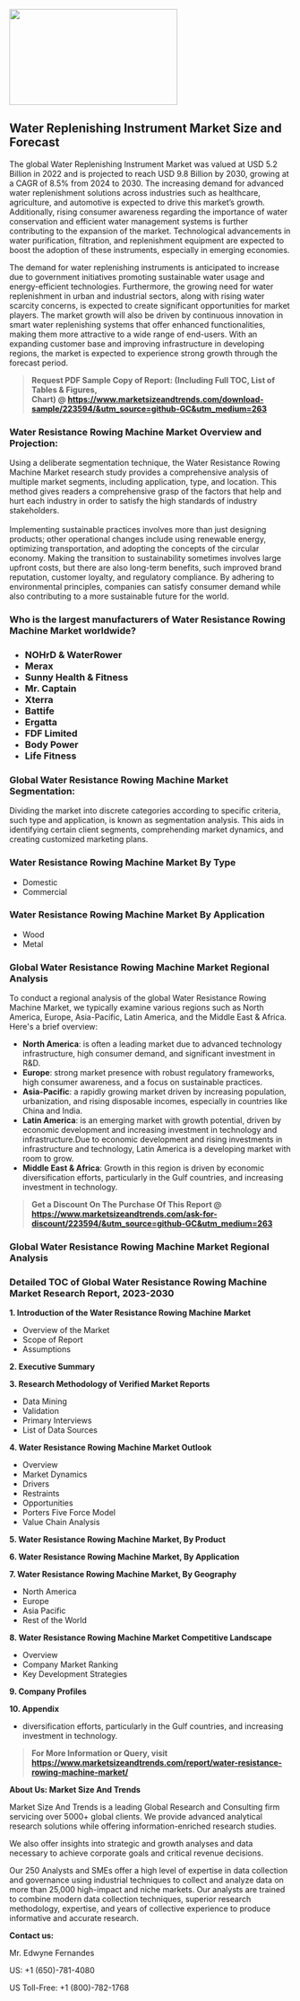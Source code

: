 <p><img class="alignnone size-medium wp-image-20088" src="https://ffe5etoiles.com/wp-content/uploads/2024/12/MST1-300x171.png" alt="" width="300" height="171" /></p><h2>Water Replenishing Instrument Market Size and Forecast</h2><p>The global Water Replenishing Instrument Market was valued at USD 5.2 Billion in 2022 and is projected to reach USD 9.8 Billion by 2030, growing at a CAGR of 8.5% from 2024 to 2030. The increasing demand for advanced water replenishment solutions across industries such as healthcare, agriculture, and automotive is expected to drive this market’s growth. Additionally, rising consumer awareness regarding the importance of water conservation and efficient water management systems is further contributing to the expansion of the market. Technological advancements in water purification, filtration, and replenishment equipment are expected to boost the adoption of these instruments, especially in emerging economies.</p><p>The demand for water replenishing instruments is anticipated to increase due to government initiatives promoting sustainable water usage and energy-efficient technologies. Furthermore, the growing need for water replenishment in urban and industrial sectors, along with rising water scarcity concerns, is expected to create significant opportunities for market players. The market growth will also be driven by continuous innovation in smart water replenishing systems that offer enhanced functionalities, making them more attractive to a wide range of end-users. With an expanding customer base and improving infrastructure in developing regions, the market is expected to experience strong growth through the forecast period.</p></p><blockquote id="" class=""><strong>Request PDF Sample Copy of Report: (Including Full TOC, List of Tables &amp; Figures, Chart)&nbsp;@&nbsp;<strong><a href="https://www.marketsizeandtrends.com/download-sample/223594/&utm_source=github-GC&utm_medium=263" target="_blank">https://www.marketsizeandtrends.com/download-sample/223594/&utm_source=github-GC&utm_medium=263</a></strong></strong></blockquote><h3 id="" class="">Water Resistance Rowing Machine Market&nbsp;Overview and Projection:</h3><p id="" class="">Using a deliberate segmentation technique, the Water Resistance Rowing Machine Market research study provides a comprehensive analysis of multiple market segments, including application, type, and location. This method gives readers a comprehensive grasp of the factors that help and hurt each industry in order to satisfy the high standards of industry stakeholders. <br /> <br />Implementing sustainable practices involves more than just designing products; other operational changes include using renewable energy, optimizing transportation, and adopting the concepts of the circular economy. Making the transition to sustainability sometimes involves large upfront costs, but there are also long-term benefits, such improved brand reputation, customer loyalty, and regulatory compliance. By adhering to environmental principles, companies can satisfy consumer demand while also contributing to a more sustainable future for the world.</p><h3 id="" class="">Who is the largest manufacturers of&nbsp;Water Resistance Rowing Machine Market worldwide?</h3><h3 class=""><p><ul><li>NOHrD & WaterRower </li><li> Merax </li><li> Sunny Health & Fitness </li><li> Mr. Captain </li><li> Xterra </li><li> Battife </li><li> Ergatta </li><li> FDF Limited </li><li> Body Power </li><li> Life Fitness</li></ul></p></h3><h3 id="" class="">Global&nbsp;Water Resistance Rowing Machine Market Segmentation:</h3><p id="" class="">Dividing the market into discrete categories according to specific criteria, such type and application, is known as segmentation analysis. This aids in identifying certain client segments, comprehending market dynamics, and creating customized marketing plans.</p><h3 id="" class="">Water Resistance Rowing Machine Market&nbsp;By Type</h3><p><p><ul><li>Domestic</li><li> Commercial</p></li></ul></p></p><h3 id="" class="">Water Resistance Rowing Machine Market&nbsp;By Application</h3><p class=""><p><ul><li>Wood</li><li> Metal</li></ul></p></p><h3 id="" class="">Global Water Resistance Rowing Machine Market Regional Analysis</h3><p id="" class="">To conduct a regional analysis of the global Water Resistance Rowing Machine Market, we typically examine various regions such as North America, Europe, Asia-Pacific, Latin America, and the Middle East &amp; Africa. Here's a brief overview:</p><ul><li><strong>North America</strong>: is often a leading market due to advanced technology infrastructure, high consumer demand, and significant investment in R&amp;D.</li><li><strong>Europe</strong>: strong market presence with robust regulatory frameworks, high consumer awareness, and a focus on sustainable practices.</li><li><strong>Asia-Pacific</strong>: a rapidly growing market driven by increasing population, urbanization, and rising disposable incomes, especially in countries like China and India.</li><li><strong>Latin America</strong>: is an emerging market with growth potential, driven by economic development and increasing investment in technology and infrastructure.Due to economic development and rising investments in infrastructure and technology, Latin America is a developing market with room to grow.</li><li><strong>Middle East &amp; Africa</strong>: Growth in this region is driven by economic diversification efforts, particularly in the Gulf countries, and increasing investment in technology.</li></ul><blockquote id="" class=""><strong>Get a Discount On The Purchase Of This Report @ <strong><a href="https://www.marketsizeandtrends.com/ask-for-discount/223594/&utm_source=github-GC&utm_medium=263" target="_blank">https://www.marketsizeandtrends.com/ask-for-discount/223594/&utm_source=github-GC&utm_medium=263</a></strong></strong></blockquote><h3 id="" class="">Global Water Resistance Rowing Machine Market Regional Analysis</h3><h3 id="" class="">Detailed TOC of Global Water Resistance Rowing Machine Market Research Report, 2023-2030</h3><p id="" class=""><strong>1. Introduction of the Water Resistance Rowing Machine Market</strong></p><ul><li>Overview of the Market</li><li>Scope of Report</li><li>Assumptions</li></ul><p id="" class=""><strong>2. Executive Summary</strong></p><p id="" class=""><strong>3. Research Methodology of Verified Market Reports</strong></p><ul><li>Data Mining</li><li>Validation</li><li>Primary Interviews</li><li>List of Data Sources</li></ul><p id="" class=""><strong>4. Water Resistance Rowing Machine Market Outlook</strong></p><ul><li>Overview</li><li>Market Dynamics</li><li>Drivers</li><li>Restraints</li><li>Opportunities</li><li>Porters Five Force Model</li><li>Value Chain Analysis</li></ul><p id="" class=""><strong>5. Water Resistance Rowing Machine Market, By Product</strong></p><p id="" class=""><strong>6. Water Resistance Rowing Machine Market, By Application</strong></p><p id="" class=""><strong>7. Water Resistance Rowing Machine Market, By Geography</strong></p><ul><li>North America</li><li>Europe</li><li>Asia Pacific</li><li>Rest of the World</li></ul><p id="" class=""><strong>8. Water Resistance Rowing Machine Market Competitive Landscape</strong></p><ul><li>Overview</li><li>Company Market Ranking</li><li>Key Development Strategies</li></ul><p id="" class=""><strong>9. Company Profiles</strong></p><p id="" class=""><strong>10. Appendix</strong></p><ul><li>diversification efforts, particularly in the Gulf countries, and increasing investment in technology.</li></ul><blockquote id="" class=""><strong>For More Information or Query, visit <strong><strong><a href="https://www.marketsizeandtrends.com/report/water-resistance-rowing-machine-market/" target="_blank">https://www.marketsizeandtrends.com/report/water-resistance-rowing-machine-market/</a></strong></strong></strong></blockquote><p id="" class=""><strong>About Us: Market Size And Trends</strong></p><p id="" class="">Market Size And Trends is a leading Global Research and Consulting firm servicing over 5000+ global clients. We provide advanced analytical research solutions while offering information-enriched research studies.</p><p id="" class="">We also offer insights into strategic and growth analyses and data necessary to achieve corporate goals and critical revenue decisions.</p><p id="" class="">Our 250 Analysts and SMEs offer a high level of expertise in data collection and governance using industrial techniques to collect and analyze data on more than 25,000 high-impact and niche markets. Our analysts are trained to combine modern data collection techniques, superior research methodology, expertise, and years of collective experience to produce informative and accurate research.</p><p id="" class=""><strong>Contact us:</strong></p><p id="" class="">Mr. Edwyne Fernandes</p><p id="" class="">US: +1 (650)-781-4080</p><p id="" class="">US Toll-Free: +1 (800)-782-1768</p>
